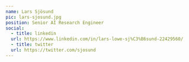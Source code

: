 ```yaml
---
name: Lars Sjösund
pic: lars-sjosund.jpg
position: Senior AI Research Engineer
social:
  - title: linkedin
  url: https://www.linkedin.com/in/lars-lowe-sj%C3%B6sund-22429560/
  - title: twitter
  url: https://twitter.com/sjosund
---
```

